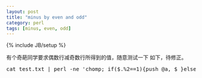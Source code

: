 ```yaml
---
layout: post
title: "minus by even and odd"
category: perl
tags: [minus, even, odd]
---
```

{% include JB/setup %}

有个奇葩同学要求偶数行减奇数行所得到的值，随意测试一下
如下，待修正。
<pre lang="bash">
cat test.txt | perl -ne 'chomp; if($.%2==1){push @a, $_}else{push @b, $_}}{for(0..$#a){printf"%s-%s=%d\n", $a[$_],$b[$_],$a[$_]-$b[$_]}' 
</pre>
